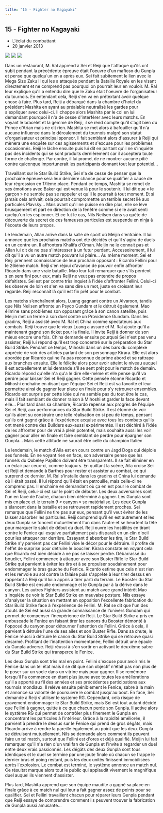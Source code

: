 ```yaml
---
title: "15 - Fighter no Kagayaki"
---
```


15 - Fighter no Kagayaki
------------------------


* L'éclat du combattant
* 20 janvier 2013



![](/images/stories/saga/gundambf/episodes/15-1.jpg)
![](/images/stories/saga/gundambf/episodes/15-2.jpg)
![](/images/stories/saga/gundambf/episodes/15-3.jpg)



Dans un restaurant, M. Ral apprend à Sei et Reiji que l'attaque qu'ils ont subit pendant la précédente épreuve était l'oeuvre d'un mafioso du Gunpla et pense que quelqu'un en a après eux. Sei fait subitement le lien avec le Mega Size Zaku II qui les a attaqués pendant la Bataille Royale en les visant directement et ne comprend pas pourquoi on pourrait leur en vouloir. M. Ral leur explique qu'il a entendu dire que le Zaku était l'oeuvre de l'organisateur du tournois. En entendant cela, Reiji s'en va en prétextant avoir quelque chose à faire. Plus tard, Reiji a débarqué dans la chambre d'hotel du président Mashita en ayant au préalable neutralisé les gardes pour s'expliquer avec celui-ci. Il choppe alors Mashita par le col en lui demandant pourquoi il n'a de cesse d'interférer avec leurs matchs. En voyant le bracelet et la gemme de Reiji, il se rend compte qu'il s'agit bien du Prince d'Arian mais ne dit rien. Mashita se met alors à bafouiller qu'il n'a aucune influence dans le déroulement du tournois malgré son statut d'organisateur et principal sponsor. Il fait semblant alors d'assurer à Reiji qui mènera une enquête sur ces agissements et s'excuse pour les problèmes occasionnés. Reiji le lâche ensuite puis lui dit en partant qu'il ne s'inquiète pas des incidents qui se sont produits dernièrement car il acceptera toute forme de challenge. Par contre, il lui promet de ne montrer aucune pitié contre quiconque importunerait les participants donnant tout leur potentiel... 


Travaillant sur le Star Build Strike, Sei n'a de cesse de penser que la prochaine épreuve sera leur dernière chance pour se qualifier à cause de leur régression en 17ième place. Pendant ce temps, Mashita se remet de ses émotions avec Baker qui est venue là pour le soutenir. Il lui dit que « le garçon » ne semble pas se rappeler et qu'il le pourrait à tout moment. Et si jamais cela arrivait, cela pourrait compromettre un terrible secret lié aux particules Plavsky... Mais avant qu'il ne puisse en dire plus, elle se lève brusquement et part en direction de la fenêtre comme si elle avait senti quelqu'un les espionner. Et ce fut le cas, Nils Neilsen dans sa quête de découverte du secret de ces fameuses particules est suspendu en ninja à l'écoute de leurs propos.   

Le lendemain, Allan arrive dans la salle de sport où Meijin s'entraîne. Il lui annonce que les prochains matchs ont été décidés et qu'il s'agira de duels en un contre un. Il affrontera Khalifa d'Oman. Meijin ne le connait pas et Allan lui dit de ne pas s'intéresser à un futur perdant. Accessoirement, il lui dit qu'il a vu un autre match pouvant lui plaire... Au même moment, Sei et Reiji prennent connaissance de leur prochain opposant : Ricardo Fellini pour le 26ième match. Reiji s'en réjoui d'avance de pouvoir enfin affronter Ricardo dans une vraie bataille. Mao leur fait remarquer que s'ils perdent s'en sera fini pour eux, mais Reiji ne veut pas entendre de propos défaitistes. Sei est par contre très inquiet à l'idée d'affronter Fellini. Celui-ci les observe de loin et s'en va sans dire un mot, juste en croisant leur regarde. Reiji reconnaît là qu'il est fin prêt pour le combat.   

Les matchs s’enchaînent alors, Luang gagnant contre un Alvaroon, tandis que Nils Neilsen affronte un Psyco Gundam et le détruit également. Mao élimine sans problèmes son opposant grâce à son canon satellite, puis Meijin met un terme à son duel contre un Providence Gundam. Dans les gradins, Reiji a assisté avec M. Ral et China comme spectateurs aux combats. Reiji trouve que le vieux Luang a assuré et M. Ral ajoute qu'il a maintenant gagné son ticket pour la finale. Il invite Reiji à donner de son mieux encore une fois. China demande ensuite pourquoi Sei n'est pas venu assister, Reiji lui répond qu'il est trop concentré sur la préparation du Star Build Strike. Pendant ce temps, Mihoshi dans un des bars du complexe apprécie de voir des articles parlant de son personnage Kirara. Elle est alors abordée par Ricardo qui ne l'a pas reconnue de prime abord et se rattrape aux branches ensuite. Elle le félicite alors pour avoir atteint le niveau auquel il est actuellement et lui demande s'il se sent prêt pour le match de demain. Ricardo répond qu'elle n'a qu'a le dire elle-même et elle pense qu'il va perdre pour laisser Sei et Reiji gagner. Cette pensée étonne Ricardo et Mihoshi enchaîne en disant que l'équipe Sei et Reiji est sa favorite et leur permettre ainsi de gagner leur place en finale pour s'y retrouver ensembles. Ricardo est surpris par cette idée qui ne semble pas du tout être le cas, mais il fait semblant de donner raison à Mihoshi et garder la face devant elle... Plus tard dans sa chambre, Ricardo repense aux progrès de l'équipe Sei et Reiji, aux performances du Star Build Strike. Il est étonné de voir qu'ils aient su construire une telle réalisation en si peu de temps, pensant qu'ils ont gagné grâce à l'expérience acquise avec tous les combats qu'ils ont mené contre des Builders eux-aussi expérimentés. Il est déchiré à l'idée de les affronter pour de vrai à plein potentiel, mais souhaite aussi les voir gagner pour aller en finale et faire semblant de perdre pour épargner son Gunpla... Mais cette attitude ne saurait être celle du champion Italien. 


Le lendemain, le match d'Aila est en cours contre un Jagd Doga qui déploie ses funnels. En ne voyant rien en face, son adversaire pense que les funnels du Qubeley Papillon doivent être transparents. Il se fait éliminer en un éclair par ceux-ci, comme toujours. En quittant la scène, Aila croise Sei et Reiji et demande à Barthes pour rester et assister au combat, ce qui surprend ce dernier. M. Ral s'installe dans les gradins et China lui demande où il était passé. Il lui répond qu'il était en patrouille, mais celle-ci ne comprend pas. Il enchaîne en demandant où ça en est pour le combat de Sei et Reiji, celui-ci est sur le point de débuter. Les deux adversaires sont l'un en face de l'autre, chacun bien déterminé à gagner. Les Gunpla sont mis en place et le terrain 9 « canyon » se matérialise. Les deux Gunpla s'élancent dans la bataille et se retrouvent rapidement proches. Sei remarque que Fellini ne tire pas sur eux, pensant qu'il veut éviter de les laisser absorber les particules. Reiji comprend qu'il en est autrement et les deux Gunpla se foncent mutuellement l'un dans l'autre et se heurtent la tête pour marquer le salut de début du duel. Reiji ouvre les hostilités en tirant contre le Fenice qui esquive parfaitement puis disparaît en un clin d'oeil pour les attaquer par derrière. Essayant d'absorber les tirs, le Star Build Strike n'y parvient pas car Fellini vise le décor pour le détruire. Il profite de l'effet de surprise pour détruire le bouclier. Kirara constate en voyant cela que Ricardo est bien décidé à ne pas se laisser perdre. Débarrassé du bouclier, Fellini commence à attaquer avec son Buster Rifle le Star Build Strike qui parvient à éviter les tirs et à se propulser soudainement pour endommager le bras gauche du Fenice. Ricardo estime que cela n'est rien et les renvoie au sol contre la falaise puis s'apprête à leur tirer dessus en rappelant à Reiji qu'il lui a appris à tirer parti du terrain. Le Booster du Star Build Strike est ensuite endommagé et le Gunpla par à la dérive dans le canyon. Les autres Fighters assistent au match avec grand intérêt Mao s'inquiète de voir le Star Build Strike en mauvaise posture. Nils essaye d'analyser la situation en mettant en opposition l'excellente fabrication du Star Build Strike face à l'expérience de Fellini. M. Ral se dit que l'un des atouts de Sei est aussi sa grande connaissance de l'univers Gundam qui permet de compenser l'inexpérience de Reiji. Le Star Build Strike a pris en embuscade le Fenice en faisant tirer les canons du Booster démonté à l'opposé du canyon pour détourner l'attention de Fellini. Grâce à cela, il parvient à détruire l'une de ses ailes et son Buster Rifle. Dans sa chute, le Fenice réussi à détruire le canon du Star Build Strike qui se retrouve quasi désarmé. Profitant de l'inattention momentanée, Fellini détruit une épaule du Gunpla adverse. Reiji réussi à s'en sortir en activant le deuxième sabre du Star Build Strike qui transperce le Fenice.   

Les deux Gunpla sont très mal en point. Fellini s'excuse pour avoir mis le Fenice dans un tel état mais il se dit que son objectif n'était pas non plus de le poser sur un socle dans un vitrine mais pour gagner. Il se remémore lorsqu'il l'a commence en étant plus jeune avec toutes les améliorations qu'il a apporté au fil des années et ses précédentes participations aux tournois mondiaux. Il relève ensuite péniblement le Fenice, sabre à la main et annonce sa volonté de poursuivre le combat jusqu'au bout. En face, Sei demande à Reiji s'utiliser le système RG. Cependant, cela risque de gravement endommager le Star Build Strike, mais Sei est tout autant décidé que Fellini à gagner, quitte à ce que chacun perde son Gunpla. Il active alors le système RG qui permet de contrôler plus finement le Gunpla en concentrant les particules à l'intérieur. Grâce à la rapidité améliorée, il parvient à prendre le dessus sur le Fenice qui prend de gros dégâts, mais Ricardo arrive à rendre la pareille également au point que les deux Gunpla se détruisent mutuellement. Nils se demande alors comment ils peuvent faire un tel match, surtout que Fellini est d'ores et déjà qualifié. Meijin lui fait remarquer qu'il n'a rien d'un vrai fan de Gunpla et l'invite à regarder un duel entre deux vrais passionnés. Les dégâts des deux Gunpla sont tous identiques et le duel se termine par une joute finale où chacun se frappe le dernier bras et poing restant, puis les deux unités finissent immobilisées après l'explosion. Le combat est terminé, le système annonce un match nul. Ce résultat marque alors tout le public qui applaudit vivement le magnifique duel auquel ils viennent d'assister. 


Plus tard, Mashita apprend que son équipe maudite a gagné sa place en finale grâce à ce match nul qui leur a fait gagner assez de points pour se qualifier. Sei et Fellini travaillent chacun pour réparer leurs Gunpla pendant que Reiji essaye de comprendre comment ils peuvent trouver la fabrication de Gunpla aussi amusante... 

